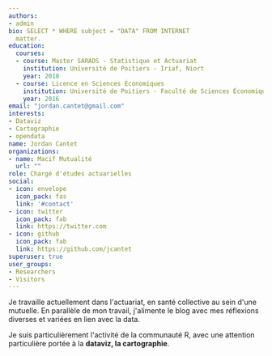 ```yaml
---
authors:
- admin
bio: SELECT * WHERE subject = "DATA" FROM INTERNET
  matter.
education:
  courses:
  - course: Master SARADS - Statistique et Actuariat
    institution: Université de Poitiers - Iriaf, Niort
    year: 2018
  - course: Licence en Sciences Économiques
    institution: Université de Poitiers - Faculté de Sciences Économiques
    year: 2016
email: "jordan.cantet@gmail.com"
interests:
- Dataviz
- Cartographie
- opendata
name: Jordan Cantet
organizations:
- name: Macif Mutualité
  url: ""
role: Chargé d'études actuarielles
social:
- icon: envelope
  icon_pack: fas
  link: '#contact'
- icon: twitter
  icon_pack: fab
  link: https://twitter.com
- icon: github
  icon_pack: fab
  link: https://github.com/jcantet
superuser: true
user_groups:
- Researchers
- Visitors
---
```


Je travaille actuellement dans l'actuariat, en santé collective au sein d'une mutuelle. En parallèle de mon travail, j'alimente le blog avec mes réflexions diverses et variées en lien avec la data.

Je suis particulièrement l'activité de la communauté R, avec une attention particulière portée à la **dataviz, la cartographie**.
